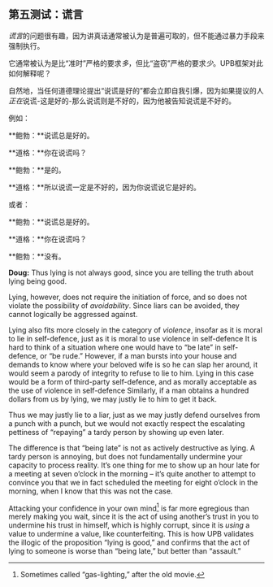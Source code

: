 ## 第五测试：谎言

*谎言*的问题很有趣，因为讲真话通常被认为是普遍可取的，但不能通过暴力手段来强制执行。

它通常被认为是比“准时”严格的要求*多*，但比“盗窃”严格的要求*少*。UPB框架对此如何解释呢？

自然地，当任何道德理论提出“说谎是好的”都会立即自我引爆，因为如果提议的人*正在*说谎-这是好的-那么说谎则是不好的，因为他被告知说谎是不好的。

例如：

**鲍勃：**说谎总是好的。

**道格：**你在说谎吗？

**鲍勃：**是的。

**道格：**所以说谎一定是不好的，因为你说谎说它是好的。

或者：

**鲍勃：**说谎总是好的。

**道格：**你在说谎吗？

**鲍勃：**没有。

**Doug:** Thus lying is not always good, since you are telling the truth about lying being good.

Lying, however, does not require the initiation of force, and so does not violate the possibility of *avoidability*. Since liars can be avoided, they cannot logically be aggressed against.

Lying also fits more closely in the category of *violence*, insofar as it is moral to lie in self-defence, just as it is moral to use violence in self-defence It is hard to think of a situation where one would have to “be late” in self-defence, or “be rude.” However, if a man bursts into your house and demands to know where your beloved wife is so he can slap her around, it would seem a parody of integrity to refuse to lie to him. Lying in this case would be a form of third-party self-defence, and as morally acceptable as the use of violence in self-defence Similarly, if a man obtains a hundred dollars from us by lying, we may justly lie to him to get it back.

Thus we may justly lie to a liar, just as we may justly defend ourselves from a punch with a punch, but we would not exactly respect the escalating pettiness of “repaying” a tardy person by showing up even later.

The difference is that “being late” is not as actively destructive as lying. A tardy person is annoying, but does not fundamentally undermine your capacity to process reality. It’s one thing for me to show up an hour late for a meeting at seven o’clock in the morning – it’s quite another to attempt to convince you that we in fact scheduled the meeting for eight o’clock in the morning, when I know that this was not the case.

Attacking your confidence in your own mind[^5] is far more egregious than merely making you wait, since it is the act of using another’s trust in you to undermine his trust in himself, which is highly corrupt, since it is *using* a value to undermine a value, like counterfeiting. This is how UPB validates the illogic of the proposition “lying is good,” and confirms that the act of lying to someone is worse than “being late,” but better than “assault.”

[^5]: Sometimes called “gas-lighting,” after the old movie.